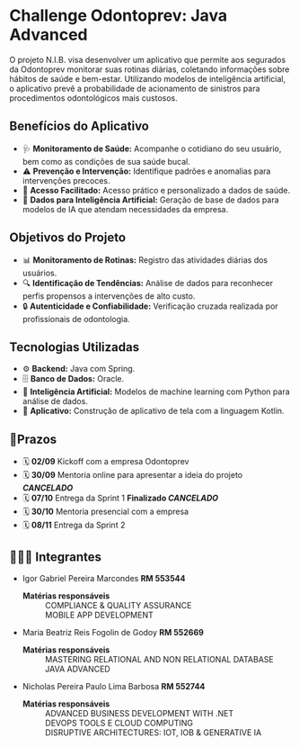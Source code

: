 
<h1 align="left"> Challenge Odontoprev: Java Advanced</h1>
<p align="left">O projeto N.I.B. visa desenvolver um aplicativo que permite aos segurados da Odontoprev monitorar suas rotinas diárias, coletando informações sobre hábitos de saúde e bem-estar. Utilizando modelos de inteligência artificial, o aplicativo prevê a probabilidade de acionamento de sinistros para procedimentos odontológicos mais custosos.</p>

<h2 align="left">Benefícios do Aplicativo</h2>
<ul>
  <li>🩺 <strong>Monitoramento de Saúde:</strong> Acompanhe o cotidiano do seu usuário, bem como as condições de sua saúde bucal.</li>
  <li>⚠️ <strong>Prevenção e Intervenção:</strong> Identifique padrões e anomalias para intervenções precoces.</li>
  <li>📱 <strong>Acesso Facilitado:</strong> Acesso prático e personalizado a dados de saúde.</li>
  <li>🤖 <strong>Dados para Inteligência Artificial:</strong> Geração de base de dados para modelos de IA que atendam necessidades da empresa.</li>
</ul>

<h2 align="left">Objetivos do Projeto</h2>
<ul>
  <li>📊 <strong>Monitoramento de Rotinas:</strong> Registro das atividades diárias dos usuários. </li>
  <li>🔍 <strong>Identificação de Tendências:</strong> Análise de dados para reconhecer perfis propensos a intervenções de alto custo. </li>
  <li>🔒 <strong>Autenticidade e Confiabilidade:</strong> Verificação cruzada realizada por profissionais de odontologia. </li>
</ul>

<h2 align="left">Tecnologias Utilizadas</h2>
<ul>
  <li>⚙️ <strong>Backend:</strong> Java com Spring. </li>
  <li>🗄️ <strong>Banco de Dados:</strong> Oracle. </li>
  <li>🧠 <strong>Inteligência Artificial:</strong> Modelos de machine learning com Python para análise de dados. </li>
  <li> 📱 <strong>Aplicativo:</strong> Construção de aplicativo de tela com a linguagem Kotlin. </li>
  
</ul>

<h2 align="left"> 📆Prazos</h2>
<ul>
  <li> 🗓️ <strong>02/09</strong> Kickoff com a empresa Odontoprev </li> 
  <li> 🗓️ <strong>30/09</strong> Mentoria online para apresentar a ideia do projeto <em> <strong>CANCELADO</strong> </em> </li>
  <li> 🗓️ <strong>07/10</strong> Entrega da Sprint 1 <strong>Finalizado <em> <strong>CANCELADO</strong> </em> </strong> </li> 
  <li> 🗓️ <strong>30/10</strong> Mentoria presencial com a empresa </li>
  <li> 🗓️ <strong>08/11</strong> Entrega da Sprint 2 </li>
</ul>


<h2 align="left"> 🧑‍🤝‍🧑 Integrantes</h2>
<ul>
  <li> Igor Gabriel Pereira Marcondes <strong>RM 553544 </strong></li>
  <dl> 
    <dt> <strong> Matérias responsáveis </strong></dt>
    <dd>  COMPLIANCE & QUALITY ASSURANCE </dd>
    <dd>  MOBILE APP DEVELOPMENT </dd>
  </dl>
  <li> Maria Beatriz Reis Fogolin de Godoy <strong>RM 552669 </strong></li>
   <dl> 
    <dt> <strong> Matérias responsáveis </strong></dt>
    <dd> MASTERING RELATIONAL AND NON RELATIONAL DATABASE </dd>
    <dd> JAVA ADVANCED  </dd>
  </dl>
  <li> Nicholas Pereira Paulo Lima Barbosa <strong>RM 552744 </strong></li>
  <dl> 
    <dt> <strong> Matérias responsáveis </strong></dt>
    <dd>  ADVANCED BUSINESS DEVELOPMENT WITH .NET </dd>
    <dd>  DEVOPS TOOLS E CLOUD COMPUTING </dd>
    <dd>  DISRUPTIVE ARCHITECTURES: IOT, IOB & GENERATIVE IA </dd>
 </dd>
  </dl>
</ul>
